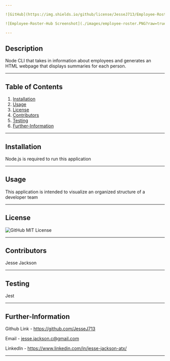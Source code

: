 ```yaml
---

![GitHub](https://img.shields.io/github/license/JesseJ713/Employee-Roster-Hub?style=plastic)

![Employee-Roster-Hub Screenshot](./images/employee-roster.PNG?raw=true "Employee-Roster-Hub")

---
```


## Description

Node CLI that takes in information about employees and generates an HTML webpage that displays summaries for each person.

---

## Table of Contents

1. [Installation](https://github.com/JesseJ713/Employee-Roster-Hub#Installation)
2. [Usage](https://github.com/JesseJ713/Employee-Roster-Hub#Usage)
3. [License](https://github.com/JesseJ713/Employee-Roster-Hub#License)
4. [Contributors](https://github.com/JesseJ713/Employee-Roster-Hub#Contributors)
5. [Testing](https://github.com/JesseJ713/Employee-Roster-Hub#Testing)
6. [Further-Information](https://github.com/JesseJ713/Employee-Roster-Hub#Further-Information)

---

## Installation

Node.js is required to run this application

---

## Usage

This application is intended to visualize an organized structure of a developer team

---

## License

![GitHub](https://img.shields.io/github/license/JesseJ713/Employee-Roster-Hub?style=plastic)
MIT License

---

## Contributors

Jesse Jackson

---

## Testing

Jest

---

## Further-Information

Github Link - https://github.com/JesseJ713

Email - jesse.jackson.c@gmail.com

LinkedIn - https://www.linkedin.com/in/jesse-jackson-atx/

---
